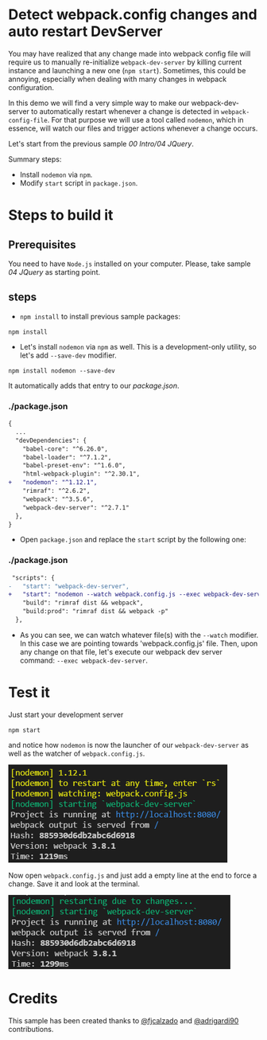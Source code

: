 # Detect webpack.config changes and auto restart DevServer

You may have realized that any change made into webpack config file will require us to manually re-initialize `webpack-dev-server` by killing current instance and launching a new one (`npm start`). Sometimes, this could be annoying, especially when dealing with many changes in webpack configuration.

In this demo we will find a very simple way to make our webpack-dev-server to automatically restart whenever a change is detected in `webpack-config-file`. For that purpose we will use a tool called `nodemon`, which in essence, will watch our files and trigger actions whenever a change occurs.  

Let's start from the previous sample _00 Intro/04 JQuery_.

Summary steps:
 - Install `nodemon` via `npm`.
 - Modify `start` script in `package.json`.

# Steps to build it

## Prerequisites

You need to have `Node.js` installed on your computer. Please, take sample _04 JQuery_ as starting point.

## steps

- `npm install` to install previous sample packages:

```
npm install
```

- Let's install `nodemon` via `npm` as well. This is a development-only utility, so let's add `--save-dev` modifier.

```
npm install nodemon --save-dev
```

It automatically adds that entry to our _package.json_.

### ./package.json
```diff
{
  ...
  "devDependencies": {
    "babel-core": "^6.26.0",
    "babel-loader": "^7.1.2",
    "babel-preset-env": "^1.6.0",
    "html-webpack-plugin": "^2.30.1",
+   "nodemon": "^1.12.1",
    "rimraf": "^2.6.2",
    "webpack": "^3.5.6",
    "webpack-dev-server": "^2.7.1"
  },
}

```

- Open `package.json` and replace the `start` script by the following one:

### ./package.json
```diff
 "scripts": {
-   "start": "webpack-dev-server",   
+   "start": "nodemon --watch webpack.config.js --exec webpack-dev-server",
    "build": "rimraf dist && webpack",
    "build:prod": "rimraf dist && webpack -p"
  },
```

- As you can see, we can watch whatever file(s) with the `--watch` modifier. In this case we are pointing towards 'webpack.config.js' file. Then, upon any change on that file, let's execute our webpack dev server command: `--exec webpack-dev-server`.

# Test it

Just start your development server
```
npm start
```
and notice how `nodemon` is now the launcher of our `webpack-dev-server` as well as the watcher of `webpack.config.js`.

![Command Prompt Start](../../99%20Readme%20Resources/00%20Intro/BONUS%20Auto%20Restart%20DevServer/commandPrompt_start.png)


Now open `webpack.config.js` and just add a empty line at the end to force a change. Save it and look at the terminal. 

![Command Prompt Restart](../../99%20Readme%20Resources/00%20Intro/BONUS%20Auto%20Restart%20DevServer/commandPrompt_restart.png)

# Credits

This sample has been created thanks to [@fjcalzado](https://github.com/fjcalzado) and [@adrigardi90](https://github.com/adrigardi90) contributions.

